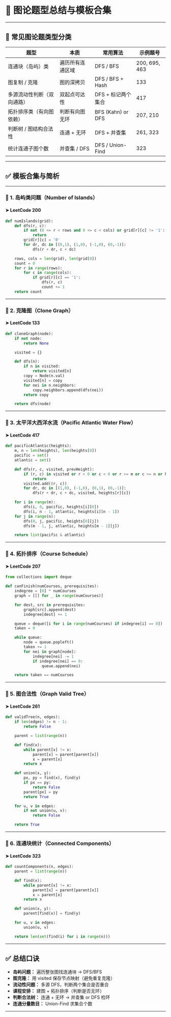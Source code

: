 # 🌉 图论题型总结与模板合集

---

## 📌 常见图论题类型分类

| 题型                     | 本质            | 常用算法        | 示例题号 |
|--------------------------|------------------|------------------|----------|
| 连通块（岛屿）类         | 遍历所有连通区域 | DFS / BFS        | 200, 695, 463 |
| 图复制 / 克隆            | 图的深拷贝        | DFS / BFS + Hash | 133      |
| 多源流动性判断（双向通路） | 双起点可达性      | DFS + 标记两个集合 | 417      |
| 拓扑排序类（有向图依赖） | 判断有向图无环    | BFS (Kahn) or DFS | 207, 210 |
| 判断树 / 图结构合法性    | 连通 + 无环       | DFS + 并查集     | 261, 323 |
| 统计连通子图个数         | 并查集 / DFS      | DFS / Union-Find | 323      |

---

## ✅ 模板合集与简析

---

### 🔹 1. 岛屿类问题（Number of Islands）

#### ➤ LeetCode 200

```python
def numIslands(grid):
    def dfs(r, c):
        if not (0 <= r < rows and 0 <= c < cols) or grid[r][c] != '1':
            return
        grid[r][c] = '0'
        for dr, dc in [(0,1), (1,0), (-1,0), (0,-1)]:
            dfs(r + dr, c + dc)

    rows, cols = len(grid), len(grid[0])
    count = 0
    for r in range(rows):
        for c in range(cols):
            if grid[r][c] == '1':
                dfs(r, c)
                count += 1
    return count
```

---

### 🔹 2. 克隆图（Clone Graph）

#### ➤ LeetCode 133

```python
def cloneGraph(node):
    if not node:
        return None

    visited = {}

    def dfs(n):
        if n in visited:
            return visited[n]
        copy = Node(n.val)
        visited[n] = copy
        for nei in n.neighbors:
            copy.neighbors.append(dfs(nei))
        return copy

    return dfs(node)
```

---

### 🔹 3. 太平洋大西洋水流（Pacific Atlantic Water Flow）

#### ➤ LeetCode 417

```python
def pacificAtlantic(heights):
    m, n = len(heights), len(heights[0])
    pacific = set()
    atlantic = set()

    def dfs(r, c, visited, prevHeight):
        if (r, c) in visited or r < 0 or c < 0 or r >= m or c >= n or heights[r][c] < prevHeight:
            return
        visited.add((r, c))
        for dr, dc in [(1,0), (-1,0), (0,1), (0,-1)]:
            dfs(r + dr, c + dc, visited, heights[r][c])

    for i in range(m):
        dfs(i, 0, pacific, heights[i][0])
        dfs(i, n - 1, atlantic, heights[i][n - 1])
    for j in range(n):
        dfs(0, j, pacific, heights[0][j])
        dfs(m - 1, j, atlantic, heights[m - 1][j])

    return list(pacific & atlantic)
```

---

### 🔹 4. 拓扑排序（Course Schedule）

#### ➤ LeetCode 207

```python
from collections import deque

def canFinish(numCourses, prerequisites):
    indegree = [0] * numCourses
    graph = [[] for _ in range(numCourses)]

    for dest, src in prerequisites:
        graph[src].append(dest)
        indegree[dest] += 1

    queue = deque([i for i in range(numCourses) if indegree[i] == 0])
    taken = 0

    while queue:
        node = queue.popleft()
        taken += 1
        for nei in graph[node]:
            indegree[nei] -= 1
            if indegree[nei] == 0:
                queue.append(nei)

    return taken == numCourses
```

---

### 🔹 5. 图合法性（Graph Valid Tree）

#### ➤ LeetCode 261

```python
def validTree(n, edges):
    if len(edges) != n - 1:
        return False

    parent = list(range(n))

    def find(x):
        while parent[x] != x:
            parent[x] = parent[parent[x]]
            x = parent[x]
        return x

    def union(x, y):
        px, py = find(x), find(y)
        if px == py:
            return False
        parent[px] = py
        return True

    for u, v in edges:
        if not union(u, v):
            return False

    return True
```

---

### 🔹 6. 连通块统计（Connected Components）

#### ➤ LeetCode 323

```python
def countComponents(n, edges):
    parent = list(range(n))

    def find(x):
        while parent[x] != x:
            parent[x] = parent[parent[x]]
            x = parent[x]
        return x

    def union(x, y):
        parent[find(x)] = find(y)

    for u, v in edges:
        union(u, v)

    return len(set(find(i) for i in range(n)))
```

---

## ✅ 总结口诀

- **岛屿问题：** 遍历整张图找连通块 → DFS/BFS
- **图克隆：** 用 visited 保存节点映射（避免重复克隆）
- **流动性问题：** 多源 DFS，判断两个集合是否重合
- **课程安排：** 建图 + 拓扑排序（判断是否无环）
- **判断合法树：** 连通 + 无环 → 并查集 or DFS 检环
- **连通分量数目：** Union-Find 求集合个数

---